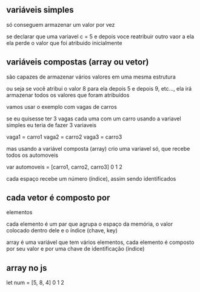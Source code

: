 ## variáveis simples
só conseguem armazenar um valor por vez

se declarar que uma variavel c = 5 e depois voce reatribuir outro vaor a ela
ela perde o valor que foi atribuido inicialmente

## variáveis compostas (array ou vetor)
são capazes de armazenar vários valores em uma mesma estrutura

ou seja se você atribui o valor 8 para ela depois 5 e depois 9, etc..., ela irá 
armazenar todos os valores que foram atribuídos

vamos usar o exemplo com vagas de carros

se eu quisesse ter 3 vagas cada uma com um carro
usando a variavel simples eu teria de fazer 3 variaveis

vaga1 = carro1
vaga2 = carro2
vaga3 = carro3

mas usando a variável composta (array)
crio uma variavel só, que recebe todos os automoveis

var automoveis = [carro1, carro2, carro3]
                     0       1      2

cada espaço recebe um número (índice), assim sendo identificados

## cada vetor é composto por

elementos

cada elemento é um par que agrupa o espaço da memória, o valor colocado dentro dele e o índice (chave, key)

array é uma variável que tem vários elementos, cada elemento é composto por seu valor e por uma chave de identificação (índice)

## array no js

let num = [5, 8, 4]
           0  1  2
